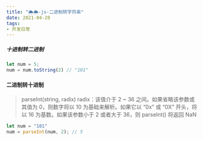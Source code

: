 ```yaml
---
title: "🌦🌦-js-二进制转字符串"
date: 2021-04-28
tags: 
- 开发日常
---
```

##### 十进制转二进制
```js
let num = 5;
num = num.toString(2) // "101"
```

#### 二进制转十进制
> parseInt(string, radix) 
radix：该值介于 2 ~ 36 之间。如果省略该参数或其值为 0，则数字将以 10 为基础来解析。如果它以 “0x” 或 “0X” 开头，将以 16 为基数。如果该参数小于 2 或者大于 36，则 parseInt() 将返回 NaN

```js
let num = "101"
num = parseInt(num, 2); // 5
```
